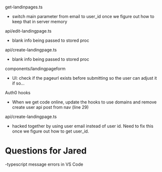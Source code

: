 get-landinpages.ts
- switch main parameter from email to user_id once we figure out how to keep that in server memory

api/edit-landingpage.ts
- blank info being passed to stored proc

api/create-landingpage.ts
- blank info being passed to stored proc

components/landingpageform
- UI: check if the pageurl exists before submitting so the user can adjust it if so...

Auth0 hooks
- When we get code online, update the hooks to use domains and remove create user api post from nav (line 29)

api/create-landingpage.ts
- hacked together by using user email instead of user id. Need to fix this once we figure out how to get user_id.

Questions for Jared
===================
-typescript message errors in VS Code